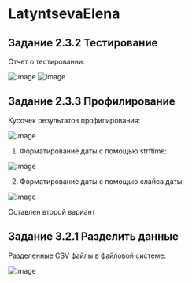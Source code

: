 # LatyntsevaElena

## Задание 2.3.2 Тестирование

Отчет о тестировании:

![image](https://user-images.githubusercontent.com/101496751/205476614-91dd5b00-ebb2-4bec-bd0a-6c9ece13dc37.png)
![image](https://user-images.githubusercontent.com/101496751/205476622-c1ba5613-4a74-46a0-b2e9-f972fd67d494.png)


## Задание 2.3.3 Профилирование

Кусочек результатов профилирования:

![image](https://user-images.githubusercontent.com/101496751/205479863-d7d2dbf3-4bf0-4803-9dab-0bb34a74f6e2.png)

1. Форматирование даты с помощью strftime:

![image](https://user-images.githubusercontent.com/101496751/205479882-853d8c3a-cea4-4f69-9e01-6f78a8f6d354.png)

2. Форматирование даты с помощью слайса даты:

![image](https://user-images.githubusercontent.com/101496751/205479908-f045b57d-95bb-4cc0-b488-3202282717e3.png)

Оставлен второй вариант

## Задание 3.2.1 Разделить данные

Разделенные CSV файлы в файловой системе: 

![image](https://user-images.githubusercontent.com/101496751/206699893-654d0d60-0778-47c9-99e2-1bb1bcaee65f.png)

